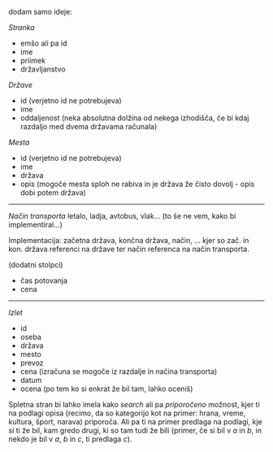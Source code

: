 dodam samo ideje:

*Stranka*
- emšo ali pa id
- ime
- priimek
- državljanstvo

*Države*
- id (verjetno id ne potrebujeva)
- ime
- oddaljenost (neka absolutna dolžina od nekega izhodišča, če bi kdaj razdaljo med dvema državama računala)

*Mesta*
- id (verjetno id ne potrebujeva)
- ime
- država
- opis
(mogoče mesta sploh ne rabiva in je država že čisto dovolj - opis dobi potem država)

---
*Način transporta*
letalo, ladja, avtobus, vlak... (to še ne vem, kako bi implementiral...)

Implementacija: začetna država, končna država, način, ...
kjer so zač. in kon. država referenci na države ter način referenca na način transporta.

(dodatni stolpci)
- čas potovanja
- cena

---

*Izlet*
- id
- oseba
- država
- mesto
- prevoz
- cena (izračuna se mogoče iz razdalje in načina transporta)
- datum
- ocena (po tem ko si enkrat že bil tam, lahko oceniš)

Spletna stran bi lahko imela kako *search* ali pa *priporočeno* možnost, kjer ti na podlagi opisa (recimo, da so kategorijo kot na primer: hrana, vreme, kultura, šport, narava) priporoča. Ali pa ti na primer predlaga na podlagi, kje si ti že bil, kam gredo drugi, ki so tam tudi že bili (primer, če si bil v $a$ in $b$, in nekdo je bil v $a$, $b$ in $c$, ti predlaga $c$).